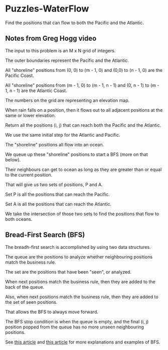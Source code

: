 # Puzzles-WaterFlow

Find the positions that can flow to both the Pacific and the Atlantic.

## Notes from Greg Hogg video

The input to this problem is an M x N grid of integers.

The outer boundaries represent the Pacific and the Atlantic.

All "shoreline" positions from (0, 0) to (m - 1, 0) and (0,0) to (n - 1, 0) are the Pacific Coast.

All "shoreline" positions from (m - 1, 0) to (m - 1, n - 1) and (0, n - 1) to (m - 1, n - 1) are the Atlantic Coast.

The numbers on the grid are representing an elevation map.

When rain falls on a position, then it flows out to all adjacent positions at the same or lower elevation.

Return all the positions (i, j) that can reach both the Pacific and the Atlantic.

We use the same initial step for the Atlantic and Pacific.

The "shoreline" positions all flow into an ocean.

We queue up these "shoreline" positions to start a BFS (more on that below).

Their neighbours can get to ocean as long as they are greater than or equal to the current position.

That will give us two sets of positions, P and A.

Set P is all the positions that can reach the Pacific.

Set A is all the positions that can reach the Atlantic.

We take the intersection of those two sets to find the positions that flow to both oceans.

## Bread-First Search (BFS)

The breadh-first search is accomplished by using two data structures.

The queue are the positions to analyze whether neighbouring positions match the business rule.

The set are the positions that have been "seen", or analyzed.

When next positions match the business rule, then they are added to the back of the queue.

Also, when next positions match the business rule, then they are added to the set of seen positions.

That allows the BFS to always move forward.

The BFS stop condition is when the queue is empty, and the final (i, j) position
popped from the queue has no more unseen neighbouring positions.

See
[this article](https://www.programiz.com/dsa/graph-bfs)
and
[this article](https://www.geeksforgeeks.org/breadth-first-search-or-bfs-for-a-graph/)
for more explanations and examples of BFS.
